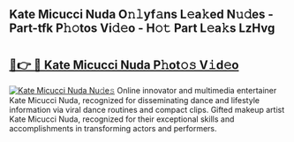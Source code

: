 ## Kate Micucci Nuda O𝚗𝚕yf𝚊ns L𝚎a𝚔ed N𝚞𝚍es - Part-tfk P𝚑𝚘tos Vi𝚍𝚎o - H𝚘𝚝 Part L𝚎a𝚔s LzHvg

# <h2><a href="http://kfafjj.oniu.top/?m=Kate+Micucci+Nuda">🔗👉 🔴 Kate Micucci Nuda P𝚑ot𝚘𝚜 V𝚒d𝚎o</a></h2>

[![Kate Micucci Nuda Nu𝚍e𝚜](https://i.imgur.com/0qMVB7G.gif)](http://kfafjj.oniu.top/?m=Kate+Micucci+Nuda)
Online innovator and multimedia entertainer Kate Micucci Nuda, recognized for disseminating dance and lifestyle information via viral dance routines and compact clips. Gifted makeup artist Kate Micucci Nuda, recognized for their exceptional skills and accomplishments in transforming actors and performers.  
